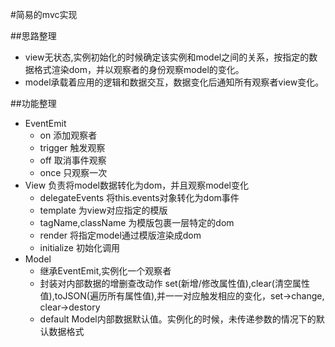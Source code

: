 #简易的mvc实现

##思路整理
 - view无状态,实例初始化的时候确定该实例和model之间的关系，按指定的数据格式渲染dom，并以观察者的身份观察model的变化。
 - model承载着应用的逻辑和数据交互，数据变化后通知所有观察者view变化。
 
##功能整理
- EventEmit
	- on 添加观察者
	- trigger 触发观察
	- off 取消事件观察
	- once 只观察一次
- View 负责将model数据转化为dom，并且观察model变化
	- delegateEvents 将this.events对象转化为dom事件
	- template 为view对应指定的模版
	- tagName,className 为模版包裹一层特定的dom
	- render 将指定model通过模版渲染成dom
	- initialize 初始化调用
- Model 
	- 继承EventEmit,实例化一个观察者
	- 封装对内部数据的增删查改动作 set(新增/修改属性值),clear(清空属性值),toJSON(遍历所有属性值),并一一对应触发相应的变化，set->change,
	clear->destory
	- default Model内部数据默认值。实例化的时候，未传递参数的情况下的默认数据格式


	
	
	
